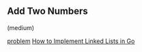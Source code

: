 ## Add Two Numbers
(medium)

<a href="https://leetcode.com/problems/add-two-numbers/">problem</a>
<a href="https://www.developer.com/languages/linked-list-go/">How to Implement Linked Lists in Go</a>
